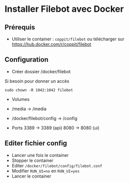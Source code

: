 # Installer Filebot avec Docker


## Prérequis
- Utiliser le container : `coppit/filebot` ou télécharger sur https://hub.docker.com/r/coppit/filebot


## Configuration
- Créer dossier /docker/filebot

Si besoin pour donner un accès

```shell
sudo chown -R 1042:1042 filebot
```

- Volumes
- /media -> /media
- /docker/filebot/config -> /config

- Ports
3389 -> 3389 (api)
8080 -> 8080 (ui)

## Editer fichier config
- Lancer une fois le container
- Stopper le container
- Editer `/docker/filebot/config/filebot.conf`
- Modifier `RUN_UI=no` en `RUN_UI=yes`
- Lancer le container
